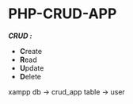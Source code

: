 # PHP-CRUD-APP
***CRUD :***
- **C**reate
- **R**ead
- **U**pdate
- **D**elete

xampp
db -> crud_app
table -> user
